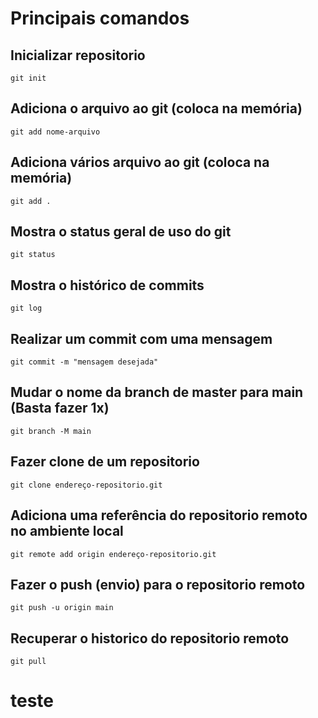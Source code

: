 # Principais comandos

## Inicializar repositorio
`git init`

## Adiciona o arquivo ao git (coloca na memória)
`git add nome-arquivo`

## Adiciona vários arquivo ao git (coloca na memória)
`git add .`

## Mostra o status geral de uso do git
`git status`

## Mostra o histórico de commits
`git log`

## Realizar um commit com uma mensagem
`git commit -m "mensagem desejada"`

## Mudar o nome da branch de master para main (Basta fazer 1x)
`git branch -M main`

## Fazer clone de um repositorio
`git clone endereço-repositorio.git`

## Adiciona uma referência do repositorio remoto no ambiente local
`git remote add origin endereço-repositorio.git`

## Fazer o push (envio) para o repositorio remoto
`git push -u origin main`

## Recuperar o historico do repositorio remoto
`git pull`

# teste